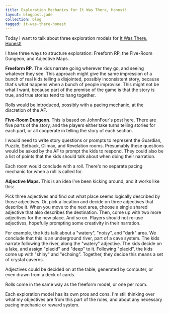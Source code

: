 ```yaml
---
title: Exploration Mechanics for It Was There, Honest!
layout: blogpost.jade
collection: blog
tagged: it-was-there-honest
---
```


Today I want to talk about three exploration models for
[It Was There, Honest!](/blog/2015-07-08-it-was-there-honest.html)

I have three ways to structure exploration: Freeform RP, the Five-Room Dungeon, and Adjective Maps.

<!-- more -->

**Freeform RP**.
The kids narrate going wherever they go, and seeing whatever they see.
This approach might give the same impression of a bunch of real kids
telling a disjointed, possibly inconsistent story,
because that's what happens when a bunch of people improvise.
This might not be what I want,
because part of the premise of the game is that the story is true,
and true stories tend to hang together.

Rolls would be introduced, possibly with a pacing mechanic, at the
discretion of the AF.

**Five-Room Dungeon**.
This is based on JohnnFour's post
[here](http://strolen.com/viewing/5_Room_Dungeon).
There are five parts of the story,
and the players either take turns telling stories for each part,
or all cooperate in telling the story of each section.

I would need to write story questions or prompts to represent the
Guardian, Puzzle, Setback, Climax, and Revelation rooms.
Presumably these questions would be asked by the AF to prompt
the kids to respond.
They could also be a list of points that the kids should talk about when doing their narration.

Each room would conclude with a roll. There's no separate pacing
mechanic for when a roll is called for.

**Adjective Maps.**
This is an idea I've been kicking around, and it works like this:

Pick three adjectives and find out what place seems logically
described by those adjectives.
Or, pick a location and decide on three adjectives that describe it.
When you move to the next area, choose a single shared adjective that
also describes the destination.
Then, come up with two more adjectives for the new place.
And so on.
Players should not re-use adjectives, hopefully prompting some creativity in their narration.

For example, the kids talk about a "watery", "noisy", and "dark" area.
We conclude that this is an underground river, part of a cave system.
The kids narrate following the river, along the "watery" adjective.
The kids decide on a lake, and assign "placid" and "deep" to it.
Following "placid", the kids come up with "shiny" and "echoing".
Together, they decide this means a set of crystal caverns.

Adjectives could be decided on at the table,
generated by computer, or even drawn from a deck of cards.

Rolls come in the same way as the freeform model, or one per room.

Each exploration model has its own pros and cons.
I'm still thinking over what my objectives are from this part of the rules,
and about any necessary pacing mechanic or reward system.
